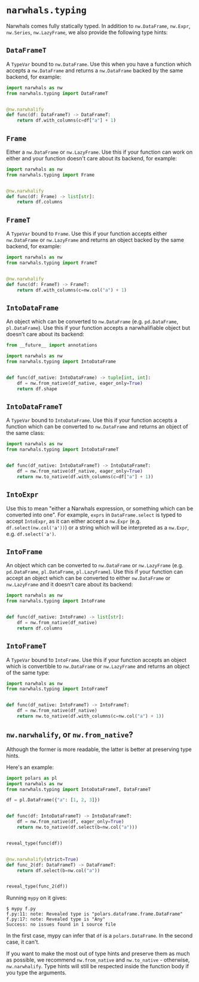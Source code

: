 # `narwhals.typing`

Narwhals comes fully statically typed. In addition to `nw.DataFrame`, `nw.Expr`,
`nw.Series`, `nw.LazyFrame`, we also provide the following type hints:

## `DataFrameT`
A `TypeVar` bound to `nw.DataFrame`. Use this when you have a function which
accepts a `nw.DataFrame` and returns a `nw.DataFrame` backed by the same backend, for example:

  ```python
  import narwhals as nw
  from narwhals.typing import DataFrameT


  @nw.narwhalify
  def func(df: DataFrameT) -> DataFrameT:
      return df.with_columns(c=df["a"] + 1)
  ```

## `Frame`

Either a `nw.DataFrame` or `nw.LazyFrame`. Use this if your function can work on
either and your function doesn't care about its backend, for example:

  ```python
  import narwhals as nw
  from narwhals.typing import Frame


  @nw.narwhalify
  def func(df: Frame) -> list[str]:
      return df.columns
  ```

## `FrameT`
A `TypeVar` bound to `Frame`. Use this if your function accepts either `nw.DataFrame`
or `nw.LazyFrame` and returns an object backed by the same backend, for example:

  ```python
  import narwhals as nw
  from narwhals.typing import FrameT


  @nw.narwhalify
  def func(df: FrameT) -> FrameT:
      return df.with_columns(c=nw.col("a") + 1)
  ```

## `IntoDataFrame`
An object which can be converted to `nw.DataFrame` (e.g. `pd.DataFrame`, `pl.DataFrame`).
Use this if your function accepts a narwhalifiable object but doesn't care about its backend:

  ```python
  from __future__ import annotations

  import narwhals as nw
  from narwhals.typing import IntoDataFrame


  def func(df_native: IntoDataFrame) -> tuple[int, int]:
      df = nw.from_native(df_native, eager_only=True)
      return df.shape
  ```

## `IntoDataFrameT`
A `TypeVar` bound to `IntoDataFrame`. Use this if your function accepts
a function which can be converted to `nw.DataFrame` and returns an object of the same
class:

  ```python
  import narwhals as nw
  from narwhals.typing import IntoDataFrameT


  def func(df_native: IntoDataFrameT) -> IntoDataFrameT:
      df = nw.from_native(df_native, eager_only=True)
      return nw.to_native(df.with_columns(c=df["a"] + 1))
  ```

## `IntoExpr`
Use this to mean "either a Narwhals expression, or something
which can be converted into one". For example, `exprs` in `DataFrame.select` is
typed to accept `IntoExpr`, as it can either accept a `nw.Expr` (e.g. `df.select(nw.col('a'))`)
or a string which will be interpreted as a `nw.Expr`, e.g. `df.select('a')`.

## `IntoFrame`
An object which can be converted to `nw.DataFrame` or `nw.LazyFrame`
(e.g. `pd.DataFrame`, `pl.DataFrame`, `pl.LazyFrame`). Use this if your function can accept
an object which can be converted to either `nw.DataFrame` or `nw.LazyFrame` and it doesn't
care about its backend:

```python
import narwhals as nw
from narwhals.typing import IntoFrame


def func(df_native: IntoFrame) -> list[str]:
    df = nw.from_native(df_native)
    return df.columns
```

## `IntoFrameT`
A `TypeVar` bound to `IntoFrame`. Use this if your function accepts an
object which is convertible to `nw.DataFrame` or `nw.LazyFrame` and returns an object
of the same type:

  ```python
  import narwhals as nw
  from narwhals.typing import IntoFrameT


  def func(df_native: IntoFrameT) -> IntoFrameT:
      df = nw.from_native(df_native)
      return nw.to_native(df.with_columns(c=nw.col("a") + 1))
  ```

## `nw.narwhalify`, or `nw.from_native`?

Although the former is more readable, the latter is better at preserving type hints.

Here's an example:
```python
import polars as pl
import narwhals as nw
from narwhals.typing import IntoDataFrameT, DataFrameT

df = pl.DataFrame({"a": [1, 2, 3]})


def func(df: IntoDataFrameT) -> IntoDataFrameT:
    df = nw.from_native(df, eager_only=True)
    return nw.to_native(df.select(b=nw.col("a")))


reveal_type(func(df))


@nw.narwhalify(strict=True)
def func_2(df: DataFrameT) -> DataFrameT:
    return df.select(b=nw.col("a"))


reveal_type(func_2(df))
```

Running `mypy` on it gives:
```console
$ mypy f.py 
f.py:11: note: Revealed type is "polars.dataframe.frame.DataFrame"
f.py:17: note: Revealed type is "Any"
Success: no issues found in 1 source file
```

In the first case, mypy can infer that `df` is a `polars.DataFrame`. In the second case, it can't.

If you want to make the most out of type hints and preserve them as much as possible, we recommend
`nw.from_native` and `nw.to_native` - otherwise, `nw.narwhalify`. Type hints will still be respected
inside the function body if you type the arguments.
